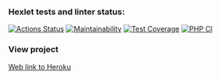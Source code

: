### Hexlet tests and linter status:
[![Actions Status](https://github.com/Drumsid/php-project-lvl4/workflows/hexlet-check/badge.svg)](https://github.com/Drumsid/php-project-lvl4/actions)
[![Maintainability](https://api.codeclimate.com/v1/badges/4d42bbb3c3a98eb4b25c/maintainability)](https://codeclimate.com/github/Drumsid/php-project-lvl4/maintainability)
[![Test Coverage](https://api.codeclimate.com/v1/badges/4d42bbb3c3a98eb4b25c/test_coverage)](https://codeclimate.com/github/Drumsid/php-project-lvl4/test_coverage)
[![PHP CI](https://github.com/Drumsid/php-project-lvl4/actions/workflows/workflow.yml/badge.svg)](https://github.com/Drumsid/php-project-lvl4/actions/workflows/workflow.yml)

### View project
[Web link to Heroku](https://drumsid-php-project-lvl4.herokuapp.com/ "View project on Heroku")

